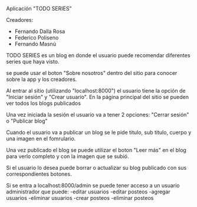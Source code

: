 Aplicación "TODO SERIES"

Creadores: 
- Fernando Dalla Rosa
- Federico Poliseno
- Fernando Masnú

TODO SERIES es un blog en donde el usuario puede recomendar diferentes series que haya visto.

se puede usar el boton "Sobre nosotros" dentro del sitio para conocer sobre la app y los creadores.

Al entrar al sitio (utilizando "localhost:8000") el usuario tiene la opción de "Iniciar sesión" y "Crear usuario".
En la página principal del sitio se pueden ver todos los blogs publicados

Una vez iniciada la sesión el usuario va a tener 2 opciones: "Cerrar sesión" o "Publicar blog"

Cuando el usuario va a publicar un blog se le pide titulo, sub titulo, cuerpo y una imagen en el fomrulario.

Una vez publicado el blog se puede utilizar el boton "Leer más" en el blog para verlo completo y con la imagen que se subió.

Si el usuario lo desea puede borrar o actualizar su blog publicado con sus correspondientes botones.

Si se entra a localhost:8000/admin se puede tener acceso a un usuario administrador que puede:
-editar usuarios
-editar posteos
-agregar usuarios
-eliminar usuarios
-crear posteos
-eliminar posteos

